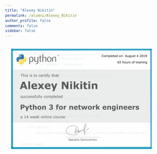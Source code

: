 ```yaml
---
title: "Alexey Nikitin"
permalink: /alumni/Alexey_Nikitin
author_profile: false
comments: false
sidebar: false
---
```


<div style="padding: 20px;">
  <img src="https://raw.githubusercontent.com/pyneng/pyneng.github.io/master/alumni/Alexey_Nikitin.png" alt="Python for network engineers">
</div>


